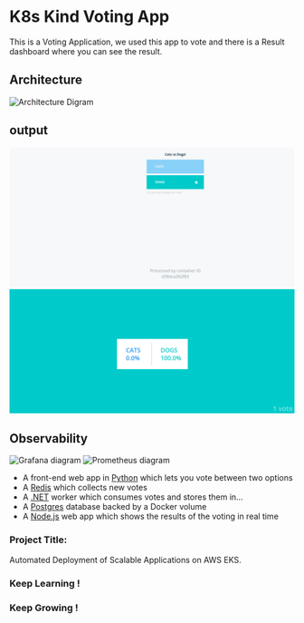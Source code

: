 # K8s Kind Voting App

This is a Voting Application, we used this app to vote and there is a Result dashboard where you can see the result.

## Architecture

![Architecture Digram](architecture.excalidraw.png)


## output

![Voting App Dashboard](K8s-voting-app-Dashboard.png)
![Result Dashboard](K8s-Result-Dashboard.png)

## Observability

![Grafana diagram](grafana.png)
![Prometheus diagram](prometheus.png)

* A front-end web app in [Python](/vote) which lets you vote between two options
* A [Redis](https://hub.docker.com/_/redis/) which collects new votes
* A [.NET](/worker/) worker which consumes votes and stores them in…
* A [Postgres](https://hub.docker.com/_/postgres/) database backed by a Docker volume
* A [Node.js](/result) web app which shows the results of the voting in real time



### Project Title: 

Automated Deployment of Scalable Applications on AWS EKS.



### Keep Learning !
### Keep Growing !

